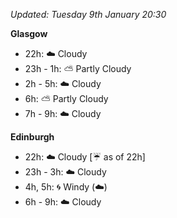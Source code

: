 *Updated: Tuesday 9th January 20:30*

**Glasgow**

* 22h: :cloud: Cloudy
* 23h - 1h: :partly_sunny: Partly Cloudy
* 2h - 5h: :cloud: Cloudy
* 6h: :partly_sunny: Partly Cloudy
* 7h - 9h: :cloud: Cloudy

**Edinburgh**

* 22h: :cloud: Cloudy [:umbrella: as of 22h]
* 23h - 3h: :cloud: Cloudy
* 4h, 5h: :cyclone: Windy (:cloud:)
* 6h - 9h: :cloud: Cloudy
